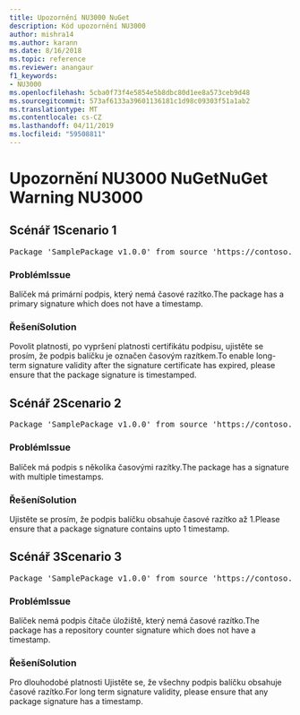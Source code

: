 ```yaml
---
title: Upozornění NU3000 NuGet
description: Kód upozornění NU3000
author: mishra14
ms.author: karann
ms.date: 8/16/2018
ms.topic: reference
ms.reviewer: anangaur
f1_keywords:
- NU3000
ms.openlocfilehash: 5cba0f73f4e5854e5b8dbc80d1ee8a573ceb9d48
ms.sourcegitcommit: 573af6133a39601136181c1d98c09303f51a1ab2
ms.translationtype: MT
ms.contentlocale: cs-CZ
ms.lasthandoff: 04/11/2019
ms.locfileid: "59508811"
---
```

# <a name="nuget-warning-nu3000"></a><span data-ttu-id="46f71-103">Upozornění NU3000 NuGet</span><span class="sxs-lookup"><span data-stu-id="46f71-103">NuGet Warning NU3000</span></span>

## <a name="scenario-1"></a><span data-ttu-id="46f71-104">Scénář 1</span><span class="sxs-lookup"><span data-stu-id="46f71-104">Scenario 1</span></span>

<pre>Package 'SamplePackage v1.0.0' from source 'https://contoso.com/index.json': The primary signature does not have a timestamp.</pre>

### <a name="issue"></a><span data-ttu-id="46f71-105">Problém</span><span class="sxs-lookup"><span data-stu-id="46f71-105">Issue</span></span>

<span data-ttu-id="46f71-106">Balíček má primární podpis, který nemá časové razítko.</span><span class="sxs-lookup"><span data-stu-id="46f71-106">The package has a primary signature which does not have a timestamp.</span></span>


### <a name="solution"></a><span data-ttu-id="46f71-107">Řešení</span><span class="sxs-lookup"><span data-stu-id="46f71-107">Solution</span></span>

<span data-ttu-id="46f71-108">Povolit platnosti, po vypršení platnosti certifikátu podpisu, ujistěte se prosím, že podpis balíčku je označen časovým razítkem.</span><span class="sxs-lookup"><span data-stu-id="46f71-108">To enable long-term signature validity after the signature certificate has expired, please ensure that the package signature is timestamped.</span></span>



## <a name="scenario-2"></a><span data-ttu-id="46f71-109">Scénář 2</span><span class="sxs-lookup"><span data-stu-id="46f71-109">Scenario 2</span></span>

<pre>Package 'SamplePackage v1.0.0' from source 'https://contoso.com/index.json': Multiple timestamps are not accepted.</pre>

### <a name="issue"></a><span data-ttu-id="46f71-110">Problém</span><span class="sxs-lookup"><span data-stu-id="46f71-110">Issue</span></span>

<span data-ttu-id="46f71-111">Balíček má podpis s několika časovými razítky.</span><span class="sxs-lookup"><span data-stu-id="46f71-111">The package has a signature with multiple timestamps.</span></span>


### <a name="solution"></a><span data-ttu-id="46f71-112">Řešení</span><span class="sxs-lookup"><span data-stu-id="46f71-112">Solution</span></span>

<span data-ttu-id="46f71-113">Ujistěte se prosím, že podpis balíčku obsahuje časové razítko až 1.</span><span class="sxs-lookup"><span data-stu-id="46f71-113">Please ensure that a package signature contains upto 1 timestamp.</span></span>



## <a name="scenario-3"></a><span data-ttu-id="46f71-114">Scénář 3</span><span class="sxs-lookup"><span data-stu-id="46f71-114">Scenario 3</span></span>

<pre>Package 'SamplePackage v1.0.0' from source 'https://contoso.com/index.json': The repository countersignature does not have a timestamp.</pre>

### <a name="issue"></a><span data-ttu-id="46f71-115">Problém</span><span class="sxs-lookup"><span data-stu-id="46f71-115">Issue</span></span>

<span data-ttu-id="46f71-116">Balíček nemá podpis čítače úložiště, který nemá časové razítko.</span><span class="sxs-lookup"><span data-stu-id="46f71-116">The package has a repository counter signature which does not have a timestamp.</span></span>


### <a name="solution"></a><span data-ttu-id="46f71-117">Řešení</span><span class="sxs-lookup"><span data-stu-id="46f71-117">Solution</span></span>

<span data-ttu-id="46f71-118">Pro dlouhodobé platnosti Ujistěte se, že všechny podpis balíčku obsahuje časové razítko.</span><span class="sxs-lookup"><span data-stu-id="46f71-118">For long term signature validity, please ensure that any package signature has a timestamp.</span></span>


